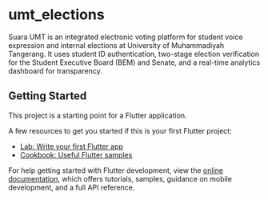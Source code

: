 # umt_elections

Suara UMT is an integrated electronic voting platform for student voice expression and internal elections at University of Muhammadiyah Tangerang. It uses student ID authentication, two-stage election verification for the Student Executive Board (BEM) and Senate, and a real-time analytics dashboard for transparency.

## Getting Started

This project is a starting point for a Flutter application.

A few resources to get you started if this is your first Flutter project:

- [Lab: Write your first Flutter app](https://docs.flutter.dev/get-started/codelab)
- [Cookbook: Useful Flutter samples](https://docs.flutter.dev/cookbook)

For help getting started with Flutter development, view the
[online documentation](https://docs.flutter.dev/), which offers tutorials,
samples, guidance on mobile development, and a full API reference.

